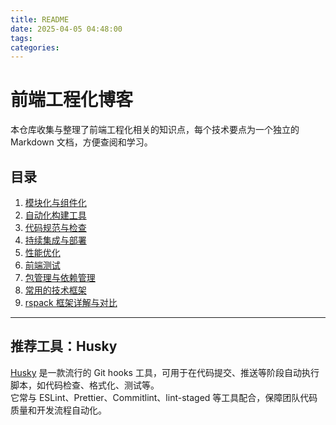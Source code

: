 ```yaml
---
title: README
date: 2025-04-05 04:48:00
tags:
categories:
---
```


# 前端工程化博客

本仓库收集与整理了前端工程化相关的知识点，每个技术要点为一个独立的 Markdown 文档，方便查阅和学习。

## 目录

1. [模块化与组件化](01-模块化与组件化.md)
2. [自动化构建工具](02-自动化构建工具.md)
3. [代码规范与检查](03-代码规范与检查.md)
4. [持续集成与部署](04-持续集成与部署.md)
5. [性能优化](05-性能优化.md)
6. [前端测试](06-前端测试.md)
7. [包管理与依赖管理](07-包管理与依赖管理.md)
8. [常用的技术框架](08-常用的技术框架.md)
9. [rspack 框架详解与对比](09-rspack-框架详解与对比.md)

---

## 推荐工具：Husky

[Husky](https://github.com/typicode/husky) 是一款流行的 Git hooks 工具，可用于在代码提交、推送等阶段自动执行脚本，如代码检查、格式化、测试等。  
它常与 ESLint、Prettier、Commitlint、lint-staged 等工具配合，保障团队代码质量和开发流程自动化。